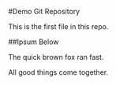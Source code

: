 #Demo Git Repository

This is the first file in this repo.

##Ipsum Below

The quick brown fox ran fast.

All good things come together.